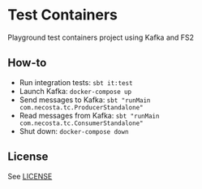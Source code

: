 # Test Containers

Playground test containers project using Kafka and FS2

## How-to

* Run integration tests: `sbt it:test`
* Launch Kafka: `docker-compose up`
* Send messages to Kafka: `sbt "runMain com.necosta.tc.ProducerStandalone"`
* Read messages from Kafka: `sbt "runMain com.necosta.tc.ConsumerStandalone"`
* Shut down: `docker-compose down`

## License

See [LICENSE](LICENSE)

